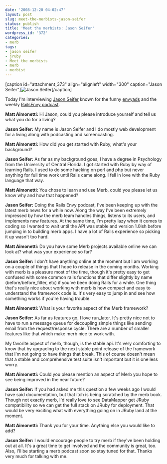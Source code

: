 ```yaml
---
date: '2008-12-20 04:02:47'
layout: post
slug: meet-the-merbists-jason-seifer
status: publish
title: 'Meet the merbists: Jason Seifer'
wordpress_id: '372'
categories:
- merb
tags:
- jason seifer
- jruby
- Meet the merbists
- merb
- merbist
---
```




[caption id="attachment_373" align="alignleft" width="300" caption="Jason Seifer"]![Jason Seifer](http://merbist.com/wp-content/uploads/2008/12/jason-seifer-300x225.jpg)[/caption]

Today I'm interviewing [Jason Seifer](http://jasonseifer.com/) known for the funny [envyads](http://www.youtube.com/user/envyads) and the weekly [RailsEnvy podcast](http://railsenvy.com/).




**Matt Aimonetti:** Hi Jason, could you please introduce yourself and tell us what you do for a living?




**Jason Seifer:** My name is Jason Seifer and I do mostly web development for a living along with podcasting and screencasting.


  



**Matt Aimonetti:** How did you get started with Ruby, what's your background?




**Jason Seifer:** As far as my background goes, I have a degree in Psychology from the University of Central Florida. I got started with Ruby by way of learning Rails. I used to do some hacking on perl and php but never anything for full time work until Rails came along. I fell in love with the Ruby language that way.


  



**Matt Aimonetti:** You chose to learn and use Merb, could you please let us know why and how that happened?




**Jason Seifer:** Doing the Rails Envy podcast, I've been keeping up with the latest merb news for a while now. Along the way I've been extremely impressed by how the merb team handles things, listens to its users, and implements new features. At the same time, I'm pretty lazy when it comes to coding so I wanted to wait until the API was stable and version 1.0ish before jumping in to building merb apps. I have a lot of Rails experience so picking it up wasn't too hard.


  



**Matt Aimonetti:** Do you have some Merb projects available online we can look at? what was your experience so far?




**Jason Seifer:** I don't have anything online at the moment but I am working on a couple of things that I hope to release in the coming months. Working with merb is a pleasure most of the time, though it's pretty easy to get confused with some common rails functions that differ slightly by name (before/before_filter, etc) if you've been doing Rails for a while. One thing that's really nice about working with merb is how compact and easy to understand the framework code is. It's very easy to jump in and see how something works if you're having trouble.


  



**Matt Aimonetti:** What is your favorite aspect of the Merb framework?




**Jason Seifer:** As far as features go, I love run_later. It's pretty nice not to have to run a message queue for decoupling simple things like sending email from the request/response cycle. There are a number of smaller features like that which make merb nice to work with.  

My favorite aspect of merb, though, is the stable api. It's very comforting to know that by upgrading to the next stable point release of the framework that I'm not going to have things that break. This of course doesn't mean that a stable and comprehensive test suite isn't important but it is one less worry.


  



**Matt Aimonetti:** Could you please mention an aspect of Merb you hope to see being improved in the near future?




**Jason Seifer:** If you had asked me this question a few weeks ago I would have said documentation, but that itch is being scratched by the merb book. Though not exactly merb, I'd really love to see DataMapper get JRuby compatibility so we can get the full stack on JRuby for deployment. That would be very exciting what with everything going on in JRuby land at the moment.


  



**Matt Aimonetti:** Thank you for your time. Anything else you would like to add?


**Jason Seifer:**
I would encourage people to try merb if they've been holding out at all. It's a great time to get involved and the community is great, too. Also, I'll be starting a merb podcast soon so stay tuned for that. Thanks very much for talking with me.

  

